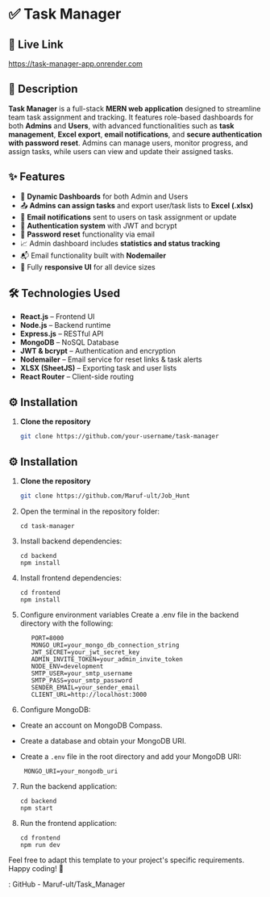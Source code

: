 # ✅ Task Manager

## 🔗 Live Link  
https://task-manager-app.onrender.com

## 📌 Description  
**Task Manager** is a full-stack **MERN web application** designed to streamline team task assignment and tracking. It features role-based dashboards for both **Admins** and **Users**, with advanced functionalities such as **task management**, **Excel export**, **email notifications**, and **secure authentication with password reset**. Admins can manage users, monitor progress, and assign tasks, while users can view and update their assigned tasks.

## ✨ Features  
- 👥 **Dynamic Dashboards** for both Admin and Users  
- 📤 **Admins can assign tasks** and export user/task lists to **Excel (.xlsx)**  
- 📨 **Email notifications** sent to users on task assignment or update  
- 🔐 **Authentication system** with JWT and bcrypt  
- 🔁 **Password reset** functionality via email  
- 📈 Admin dashboard includes **statistics and status tracking**  
- 📬 Email functionality built with **Nodemailer**  
- 📱 Fully **responsive UI** for all device sizes  

## 🛠️ Technologies Used  
- **React.js** – Frontend UI  
- **Node.js** – Backend runtime  
- **Express.js** – RESTful API  
- **MongoDB** – NoSQL Database  
- **JWT & bcrypt** – Authentication and encryption  
- **Nodemailer** – Email service for reset links & task alerts  
- **XLSX (SheetJS)** – Exporting task and user lists  
- **React Router** – Client-side routing  

## ⚙️ Installation  

1. **Clone the repository**  
   ```bash
   git clone https://github.com/your-username/task-manager

## ⚙️ Installation  

1. **Clone the repository**  
   ```bash
   git clone https://github.com/Maruf-ult/Job_Hunt
   
2. Open the terminal in the repository folder:
 
   ```
   cd task-manager
    ```

3. Install backend dependencies:

   ```
   cd backend
   npm install

    ```

4. Install frontend dependencies:
   
   ```
   cd frontend
   npm install
     ```
5. Configure environment variables
     Create a .env file in the backend directory with the following:

     ```
        PORT=8000
        MONGO_URI=your_mongo_db_connection_string
        JWT_SECRET=your_jwt_secret_key
        ADMIN_INVITE_TOKEN=your_admin_invite_token
        NODE_ENV=development
        SMTP_USER=your_smtp_username
        SMTP_PASS=your_smtp_password
        SENDER_EMAIL=your_sender_email
        CLIENT_URL=http://localhost:3000

     ```
    
6. Configure MongoDB:
- Create an account on MongoDB Compass.
- Create a database and obtain your MongoDB URI.
- Create a `.env` file in the root directory and add your MongoDB URI:

  ```  MONGO_URI=your_mongodb_uri  ```
  

7. Run the backend application:
   
   ```
   cd backend
   npm start
   ```

8. Run the frontend application:
   
   ```
   cd frontend
   npm run dev
   ```


   
Feel free to adapt this template to your project's specific requirements. Happy coding! 🚀

: GitHub - Maruf-ult/Task_Manager
